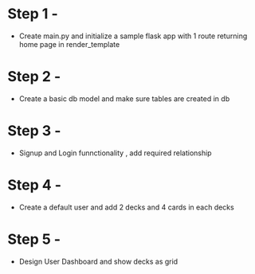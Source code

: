 # Step 1 -
-   Create main.py and initialize a sample flask app with 1 route returning home page in render_template
# Step 2 -
-   Create a basic db model and make sure tables are created in db 
#  Step 3 -
-  Signup and Login funnctionality  , add required relationship 
# Step 4 -
- Create a default user and add 2 decks and 4 cards in each decks
# Step 5 -
- Design User Dashboard and show decks as grid

